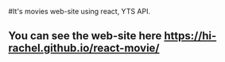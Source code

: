 #It's movies web-site using react, YTS API. 
## You can see the web-site here https://hi-rachel.github.io/react-movie/
